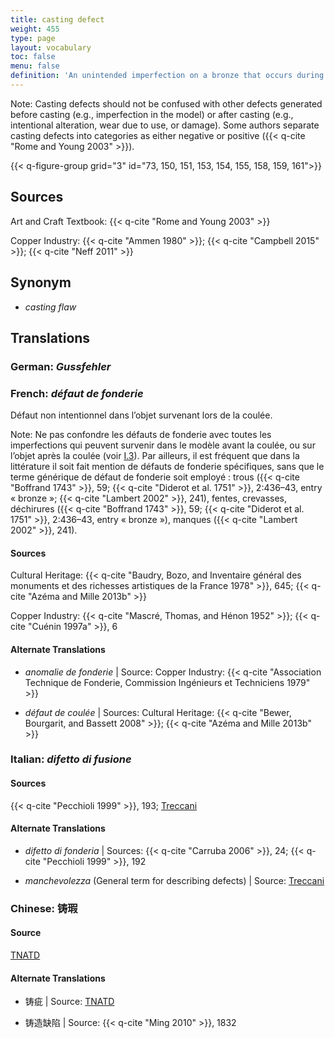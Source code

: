 ```yaml
---
title: casting defect
weight: 455
type: page
layout: vocabulary
toc: false
menu: false
definition: 'An unintended imperfection on a bronze that occurs during casting and appears as a more or less subtle discontinuity in the desired form and is associated with either a lack or an excess of metal. See [I.3](#I.3).'
---
```


<div class="backmatter">

Note: Casting defects should not be confused with other defects generated before casting (e.g., imperfection in the model) or after casting (e.g., intentional alteration, wear due to use, or damage). Some authors separate casting defects into categories as either negative or positive ({{< q-cite "Rome and Young 2003" >}}).

</div>

{{< q-figure-group grid="3" id="73, 150, 151, 153, 154, 155, 158, 159, 161">}}

## Sources

Art and Craft Textbook: {{< q-cite "Rome and Young 2003" >}}

Copper Industry: {{< q-cite "Ammen 1980" >}}; {{< q-cite "Campbell 2015" >}}; {{< q-cite "Neff 2011" >}}

## Synonym

- *casting flaw*

## Translations

<div class="accordion">

### **German**: *Gussfehler*

### **French**: *défaut de fonderie*

Défaut non intentionnel dans l’objet survenant lors de la coulée.

<div class="backmatter">

Note: Ne pas confondre les défauts de fonderie avec toutes les imperfections qui peuvent survenir dans le modèle avant la coulée, ou sur l’objet après la coulée (voir [I.3](#I.3)). Par ailleurs, il est fréquent que dans la littérature il soit fait mention de défauts de fonderie spécifiques, sans que le terme générique de défaut de fonderie soit employé : trous ({{< q-cite "Boffrand 1743" >}}, 59; {{< q-cite "Diderot et al. 1751" >}}, 2:436–43, entry « bronze »; {{< q-cite "Lambert 2002" >}}, 241), fentes, crevasses, déchirures ({{< q-cite "Boffrand 1743" >}}, 59; {{< q-cite "Diderot et al. 1751" >}}, 2:436–43, entry « bronze »), manques ({{< q-cite "Lambert 2002" >}}, 241).

</div>

#### Sources

Cultural Heritage: {{< q-cite "Baudry, Bozo, and Inventaire général des monuments et des richesses artistiques de la France 1978" >}}, 645; {{< q-cite "Azéma and Mille 2013b" >}}

Copper Industry: {{< q-cite "Mascré, Thomas, and Hénon 1952" >}}; {{< q-cite "Cuénin 1997a" >}}, 6

#### Alternate Translations

- *anomalie de fonderie* | Source: Copper Industry: {{< q-cite "Association Technique de Fonderie, Commission Ingénieurs et Techniciens 1979" >}}

- *défaut de coulée* | Sources: Cultural Heritage: {{< q-cite "Bewer, Bourgarit, and Bassett 2008" >}}; {{< q-cite "Azéma and Mille 2013b" >}}

### **Italian**: *difetto di fusione*

#### Sources

{{< q-cite "Pecchioli 1999" >}}, 193; [Treccani](http://www.treccani.it/vocabolario/sbollitura/)

#### Alternate Translations

- *difetto di fonderia* | Sources: {{< q-cite "Carruba 2006" >}}, 24; {{< q-cite "Pecchioli 1999" >}}, 192

- *manchevolezza* (General term for describing defects) | Source: [Treccani](https://www.treccani.it/enciclopedia/fusione_%28Enciclopedia-Italiana%29/)

### **Chinese**: 铸瑕

#### Source

[TNATD](https://terms.naer.edu.tw/detail/1009176/?index=1)

#### Alternate Translations

- 铸疵 | Source: [TNATD](https://terms.naer.edu.tw/detail/628170/?index=2)

- 铸造缺陷 | Source: {{< q-cite "Ming 2010" >}}, 1832

</div>
